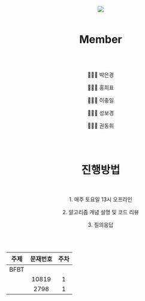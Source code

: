 <div align="center">
<img src="https://capsule-render.vercel.app/api?type=waving&color=auto&height=300&section=header&text=CodingTestStudy&fontSize=70" />
<br>
<br>
<h1> Member </h1>
<br>
<br>
<p>👩🏻‍💻 박은경</p> 
<p>🧑🏻‍💻 홍희표</p> 
<p>🧑🏻‍💻 이충일</p> 
<p>👩🏻‍💻 성보경</p> 
<p>🧑🏻‍💻 권동휘</p> 
<br>
<br>
<h1>진행방법</h1>  
<br>
<p>1. 매주 토요일 13시 오프라인</p>

<p>2. 알고리즘 개념 설명 및 코드 리뷰</p>

<p>3. 질의응답</p>

<br>
<br>

| 주제 | 문재번호 | 주차 |
|:---:|:---:|:---:|
| BFBT |  |  |
|  | 10819 | 1 |
|  | 2798 | 1 |
